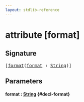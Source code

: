 ```yaml
---
layout: stdlib-reference
---
```


# attribute [format]

## Signature

<pre>
[<a href="/stdlib-reference/attributes/format">format</a>(<a href="/stdlib-reference/attributes/format">format</a> : <a href="/stdlib-reference/types/string-0/index" class="code_type">String</a>)]
</pre>

## Parameters

#### format  : [String](/stdlib-reference/types/string-0/index) {#decl-format}

